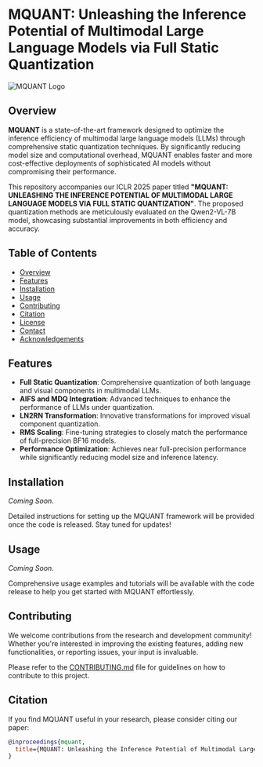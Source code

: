 # MQUANT: Unleashing the Inference Potential of Multimodal Large Language Models via Full Static Quantization

![MQUANT Logo](https://github.com/yourusername/mquant/blob/main/assets/logo.png)

## Overview

**MQUANT** is a state-of-the-art framework designed to optimize the inference efficiency of multimodal large language models (LLMs) through comprehensive static quantization techniques. By significantly reducing model size and computational overhead, MQUANT enables faster and more cost-effective deployments of sophisticated AI models without compromising their performance.

This repository accompanies our ICLR 2025 paper titled **"MQUANT: UNLEASHING THE INFERENCE POTENTIAL OF MULTIMODAL LARGE LANGUAGE MODELS VIA FULL STATIC QUANTIZATION"**. The proposed quantization methods are meticulously evaluated on the Qwen2-VL-7B model, showcasing substantial improvements in both efficiency and accuracy.

## Table of Contents

- [Overview](#overview)
- [Features](#features)
- [Installation](#installation)
- [Usage](#usage)
- [Contributing](#contributing)
- [Citation](#citation)
- [License](#license)
- [Contact](#contact)
- [Acknowledgements](#acknowledgements)

## Features

- **Full Static Quantization**: Comprehensive quantization of both language and visual components in multimodal LLMs.
- **AIFS and MDQ Integration**: Advanced techniques to enhance the performance of LLMs under quantization.
- **LN2RN Transformation**: Innovative transformations for improved visual component quantization.
- **RMS Scaling**: Fine-tuning strategies to closely match the performance of full-precision BF16 models.
- **Performance Optimization**: Achieves near full-precision performance while significantly reducing model size and inference latency.

## Installation

*Coming Soon.*

Detailed instructions for setting up the MQUANT framework will be provided once the code is released. Stay tuned for updates!

## Usage

*Coming Soon.*

Comprehensive usage examples and tutorials will be available with the code release to help you get started with MQUANT effortlessly.

## Contributing

We welcome contributions from the research and development community! Whether you're interested in improving the existing features, adding new functionalities, or reporting issues, your input is invaluable.

Please refer to the [CONTRIBUTING.md](https://github.com/yourusername/mquant/blob/main/CONTRIBUTING.md) file for guidelines on how to contribute to this project.

## Citation

If you find MQUANT useful in your research, please consider citing our paper:

```bibtex
@inproceedings{mquant,
  title={MQUANT: Unleashing the Inference Potential of Multimodal Large Language Models via Full Static Quantization},
}
